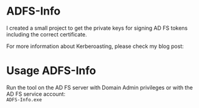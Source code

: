 # ADFS-Info

I created a small project to get the private keys for signing AD FS tokens including the correct certificate.

For more information about Kerberoasting, please check my blog post:  
<COMING SOON>

# Usage ADFS-Info
Run the tool on the AD FS server with Domain Admin privileges or with the AD FS service account:  
```ADFS-Info.exe```
